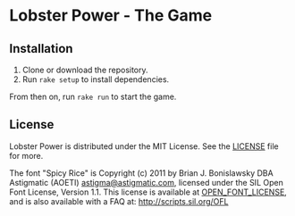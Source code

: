 # Lobster Power - The Game

## Installation

1. Clone or download the repository.
2. Run `rake setup` to install dependencies.

From then on, run `rake run` to start the game.

## License

Lobster Power is distributed under the MIT License. See the [LICENSE](LICENSE) file for more.

The font "Spicy Rice" is Copyright (c) 2011 by Brian J. Bonislawsky DBA Astigmatic (AOETI) <astigma@astigmatic.com>, licensed under the SIL Open Font License, Version 1.1. This license is available at [OPEN_FONT_LICENSE](OPEN_FONT_LICENSE.txt), and is also available with a FAQ at: <http://scripts.sil.org/OFL>
